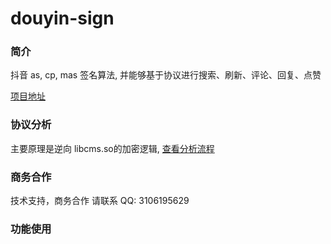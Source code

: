 # douyin-sign

### 简介

抖音 as, cp, mas 签名算法, 并能够基于协议进行搜索、刷新、评论、回复、点赞

[项目地址](https://github.com/HackAppSign/douyin-sign)

### 协议分析

主要原理是逆向 libcms.so的加密逻辑, [查看分析流程](https://github.com/HackAppSign/douyin-sign/blob/master/analysis.md)

### 商务合作

技术支持，商务合作 请联系 QQ: 3106195629

### 功能使用



